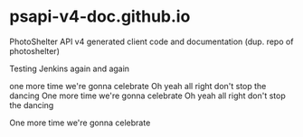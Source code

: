 # psapi-v4-doc.github.io
PhotoShelter API v4 generated client code and documentation (dup. repo of photoshelter)


Testing Jenkins
again
and again

one more time we're gonna celebrate
Oh yeah all right don't stop the dancing
One more time we're gonna celebrate
Oh yeah all right don't stop the dancing

One more time we're gonna celebrate


